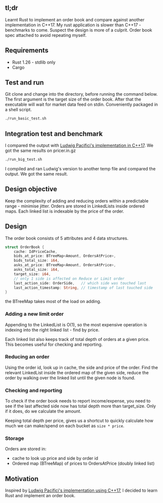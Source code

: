 ## tl;dr

Learnt Rust to implement an order book and compare against another implementation in C++17. My rust application is slower than C++17 - benchmarks to come. Suspect the design is more of a culprit. Order book spec attached to avoid repeating myself.

## Requirements

  * Rust 1.26 - stdlib only
  * Cargo

## Test and run

Git clone and change into the directory, before running the command below. The first argument is the target size of the order book. After that the executable will wait for market data feed on stdin. Conveniently packaged in a shell script.

```bash
./run_basic_test.sh
```

## Integration test and benchmark

I compared the output with [Ludwig Pacifici's implementation in C++17](https://github.com/ludwigpacifici/order-book-pricer). We got the same results on pricer.in.gz

```bash
./run_big_test.sh
```

I compiled and ran Ludwig's version to another temp file and compared the output. We got the same result.

## Design objective

Keep the complexity of adding and reducing orders within a predictable range - minimise jitter. Orders are stored in LinkedLists inside ordered maps. Each linked list is indexable by the price of the order. 

## Design

The order book consists of 5 attributes and 4 data structures. 

```rust
struct OrderBook {
    cache: IdPriceCache,
    bids_at_price: BTreeMap<Amount, OrdersAtPrice>,
    bids_total_size: i64,
    asks_at_price: BTreeMap<Amount, OrdersAtPrice>,
    asks_total_size: i64,
    target_size: i64,
    // only 1 side is affected on Reduce or Limit order
    last_action_side: OrderSide,   // which side was touched last
    last_action_timestamp: String, // timestamp of last touched side
}
```

the BTreeMap takes most of the load on adding. 

### Adding a new limit order

Appending to the LinkedList is O(1), so the most expensive operation is indexing into the right linked list - find by price.

Each linked list also keeps track of total depth of orders at a given price. This becomes useful for checking and reporting.

### Reducing an order

Using the order id, look up in cache, the side and price of the order. Find the relevant LinkedList inside the ordered map of the given side, reduce the order by walking over the linked list until the given node is found. 


### Checking and reporting

To check if the order book needs to report income/expense, you need to see if the last affected side now has total depth more than target_size. Only if it does, do we calculate the amount. 

Keeping total depth per price, gives us a shortcut to quickly calculate how much we can make/spend on each bucket as `size * price`.

### Storage

Orders are stored in:

  * cache to look up price and side by order id
  * Ordered map (BTreeMap) of prices to OrdersAtPrice (doubly linked list)

## Motivation

Inspired by [Ludwig Pacifici's implementation using C++17](https://github.com/ludwigpacifici/order-book-pricer), I decided to learn Rust and implement an order book.
